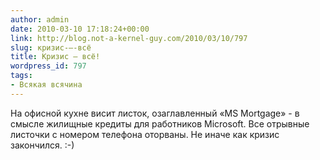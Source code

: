```yaml
---
author: admin
date: 2010-03-10 17:18:24+00:00
link: http://blog.not-a-kernel-guy.com/2010/03/10/797
slug: кризис-–-всё
title: Кризис – всё!
wordpress_id: 797
tags:
- Всякая всячина
---
```


На офисной кухне висит листок, озаглавленный «MS Mortgage» - в смысле жилищные кредиты для работников Microsoft. Все отрывные листочки с номером телефона оторваны. Не иначе как кризис закончился. :-)
